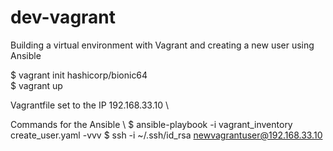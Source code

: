 # dev-vagrant
Building a virtual environment with Vagrant and creating a new user using Ansible

$ vagrant init hashicorp/bionic64 \
$ vagrant up 

Vagrantfile set to the IP 192.168.33.10 \

Commands for the Ansible \ 
$ ansible-playbook -i vagrant_inventory create_user.yaml -vvv 
$ ssh -i ~/.ssh/id_rsa newvagrantuser@192.168.33.10

